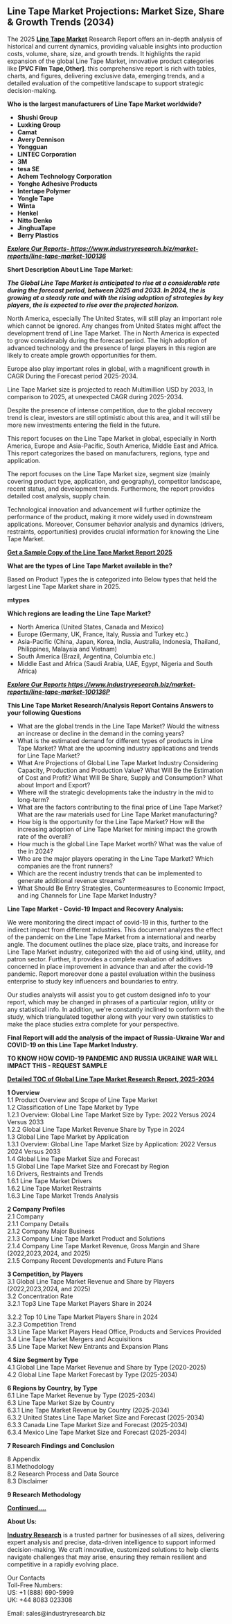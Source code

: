 <h2><strong>Line Tape Market Projections: Market Size, Share & Growth Trends (2034)</strong></h2><p>The 2025&nbsp;<strong><a href="https://www.industryresearch.biz/market-reports/line-tape-market-100136">Line Tape Market</a></strong>&nbsp;Research Report offers an in-depth analysis of historical and current dynamics, providing valuable insights into production costs, volume, share, size, and growth trends. It highlights the rapid expansion of the global Line Tape Market, innovative product categories like&nbsp;<strong>[PVC Film Tape,Other]</strong>. this comprehensive report is rich with tables, charts, and figures, delivering exclusive data, emerging trends, and a detailed evaluation of the competitive landscape to support strategic decision-making.</p><p><strong>Who is the largest manufacturers of Line Tape Market worldwide?</strong></p><p><strong><ul><li>Shushi Group</li><li>Luxking Group</li><li>Camat</li><li>Avery Dennison</li><li>Yongguan</li><li>LINTEC Corporation</li><li>3M</li><li>tesa SE</li><li>Achem Technology Corporation</li><li>Yonghe Adhesive Products</li><li>Intertape Polymer</li><li>Yongle Tape</li><li>Winta</li><li>Henkel</li><li>Nitto Denko</li><li>JinghuaTape</li><li>Berry Plastics</li></ul></strong></p><p><strong><em><a href="https://www.industryresearch.biz/enquiry/request-sample/100136">Explore Our Reports-&nbsp;https://www.industryresearch.biz/market-reports/line-tape-market-100136</a></em></strong></p><p><strong>Short Description About Line Tape Market:</strong></p><p><strong><em>The Global Line Tape Market is anticipated to rise at a considerable rate during the forecast period, between 2025 and 2033. In 2024, the is growing at a steady rate and with the rising adoption of strategies by key players, the is expected to rise over the projected horizon.</em></strong></p><p>North America, especially The United States, will still play an important role which cannot be ignored. Any changes from United States might affect the development trend of Line Tape Market. The in North America is expected to grow considerably during the forecast period. The high adoption of advanced technology and the presence of large players in this region are likely to create ample growth opportunities for them.</p><p>Europe also play important roles in global, with a magnificent growth in CAGR During the Forecast period 2025-2034.</p><p>Line Tape Market size is projected to reach Multimillion USD by 2033, In comparison to 2025, at unexpected CAGR during 2025-2034.</p><p>Despite the presence of intense competition, due to the global recovery trend is clear, investors are still optimistic about this area, and it will still be more new investments entering the field in the future.</p><p>This report focuses on the Line Tape Market in global, especially in North America, Europe and Asia-Pacific, South America, Middle East and Africa. This report categorizes the based on manufacturers, regions, type and application.</p><p>The report focuses on the Line Tape Market size, segment size (mainly covering product type, application, and geography), competitor landscape, recent status, and development trends. Furthermore, the report provides detailed cost analysis, supply chain.</p><p>Technological innovation and advancement will further optimize the performance of the product, making it more widely used in downstream applications. Moreover, Consumer behavior analysis and dynamics (drivers, restraints, opportunities) provides crucial information for knowing the Line Tape Market.</p><p><strong><a href="https://www.industryresearch.biz/enquiry/request-sample/100136">Get a Sample Copy of the Line Tape Market Report 2025</a></strong></p><p><strong>What are the types of Line Tape Market available in the?</strong></p><p>Based on Product Types the is categorized into Below types that held the largest Line Tape Market share in 2025.</p><p><strong>mtypes</strong></p><p><strong>Which regions are leading the Line Tape Market?</strong></p><ul><li>North America (United States, Canada and Mexico)</li><li>Europe (Germany, UK, France, Italy, Russia and Turkey etc.)</li><li>Asia-Pacific (China, Japan, Korea, India, Australia, Indonesia, Thailand, Philippines, Malaysia and Vietnam)</li><li>South America (Brazil, Argentina, Columbia etc.)</li><li>Middle East and Africa (Saudi Arabia, UAE, Egypt, Nigeria and South Africa)</li></ul><p><strong><em><a href="https://www.industryresearch.biz/market-reports/line-tape-market-100136">Explore Our Reports https://www.industryresearch.biz/market-reports/line-tape-market-100136P</a></em></strong></p><p><strong>This Line Tape Market Research/Analysis Report Contains Answers to your following Questions</strong></p><ul><li>What are the global trends in the Line Tape Market? Would the witness an increase or decline in the demand in the coming years?</li><li>What is the estimated demand for different types of products in Line Tape Market? What are the upcoming industry applications and trends for Line Tape Market?</li><li>What Are Projections of Global Line Tape Market Industry Considering Capacity, Production and Production Value? What Will Be the Estimation of Cost and Profit? What Will Be Share, Supply and Consumption? What about Import and Export?</li><li>Where will the strategic developments take the industry in the mid to long-term?</li><li>What are the factors contributing to the final price of Line Tape Market? What are the raw materials used for Line Tape Market manufacturing?</li><li>How big is the opportunity for the Line Tape Market? How will the increasing adoption of Line Tape Market for mining impact the growth rate of the overall?</li><li>How much is the global Line Tape Market worth? What was the value of the in 2024?</li><li>Who are the major players operating in the Line Tape Market? Which companies are the front runners?</li><li>Which are the recent industry trends that can be implemented to generate additional revenue streams?</li><li>What Should Be Entry Strategies, Countermeasures to Economic Impact, and ing Channels for Line Tape Market Industry?</li></ul><p><strong>Line Tape Market - Covid-19 Impact and Recovery Analysis:</strong></p><p>We were monitoring the direct impact of covid-19 in this, further to the indirect impact from different industries. This document analyzes the effect of the pandemic on the Line Tape Market from a international and nearby angle. The document outlines the place size, place traits, and increase for Line Tape Market industry, categorized with the aid of using kind, utility, and patron sector. Further, it provides a complete evaluation of additives concerned in place improvement in advance than and after the covid-19 pandemic. Report moreover done a pastel evaluation within the business enterprise to study key influencers and boundaries to entry.</p><p>Our studies analysts will assist you to get custom designed info to your report, which may be changed in phrases of a particular region, utility or any statistical info. In addition, we're constantly inclined to conform with the study, which triangulated together along with your very own statistics to make the place studies extra complete for your perspective.</p><p><strong>Final Report will add the analysis of the impact of Russia-Ukraine War and COVID-19 on this Line Tape Market Industry.</strong></p><p><strong>TO KNOW HOW COVID-19 PANDEMIC AND RUSSIA UKRAINE WAR WILL IMPACT THIS - REQUEST SAMPLE</strong></p><p><strong><a href="https://www.industryresearch.biz/market-reports/line-tape-market-100136">Detailed TOC of Global Line Tape Market Research Report, 2025-2034</a></strong></p><p><strong>1 Overview</strong><br /> 1.1 Product Overview and Scope of Line Tape Market<br /> 1.2 Classification of Line Tape Market by Type<br /> 1.2.1 Overview: Global Line Tape Market Size by Type: 2022 Versus 2024 Versus 2033<br /> 1.2.2 Global Line Tape Market Revenue Share by Type in 2024<br /> 1.3 Global Line Tape Market by Application<br /> 1.3.1 Overview: Global Line Tape Market Size by Application: 2022&nbsp;Versus 2024 Versus 2033<br /> 1.4 Global Line Tape Market Size and Forecast<br /> 1.5 Global Line Tape Market Size and Forecast by Region<br /> 1.6 Drivers, Restraints and Trends<br /> 1.6.1 Line Tape Market Drivers<br /> 1.6.2 Line Tape Market Restraints<br /> 1.6.3 Line Tape Market Trends Analysis</p><p><strong>2 Company Profiles</strong><br /> 2.1 Company<br /> 2.1.1 Company Details<br /> 2.1.2 Company Major Business<br /> 2.1.3 Company Line Tape Market Product and Solutions<br /> 2.1.4 Company Line Tape Market Revenue, Gross Margin and Share (2022,2023,2024, and 2025)<br /> 2.1.5 Company Recent Developments and Future Plans</p><p><strong>3 Competition, by Players</strong><br /> 3.1 Global Line Tape Market Revenue and Share by Players (2022,2023,2024, and 2025)<br /> 3.2 Concentration Rate<br /> 3.2.1 Top3 Line Tape Market Players Share in 2024</p><p>3.2.2 Top 10 Line Tape Market Players Share in 2024<br /> 3.2.3 Competition Trend<br /> 3.3 Line Tape Market Players Head Office, Products and Services Provided<br /> 3.4 Line Tape Market Mergers and Acquisitions<br /> 3.5 Line Tape Market New Entrants and Expansion Plans</p><p><strong>4 Size Segment by Type</strong><br /> 4.1 Global Line Tape Market Revenue and Share by Type (2020-2025)<br /> 4.2 Global Line Tape Market Forecast by Type (2025-2034)</p><p><strong>6 Regions by Country, by Type</strong><br /> 6.1 Line Tape Market Revenue by Type (2025-2034)<br /> 6.3 Line Tape Market Size by Country<br /> 6.3.1 Line Tape Market Revenue by Country (2025-2034)<br /> 6.3.2 United States Line Tape Market Size and Forecast (2025-2034)<br /> 6.3.3 Canada Line Tape Market Size and Forecast (2025-2034)<br /> 6.3.4 Mexico Line Tape Market Size and Forecast (2025-2034)</p><p><strong>7 Research Findings and Conclusion</strong></p><p>8 Appendix<br /> 8.1 Methodology<br /> 8.2 Research Process and Data Source<br /> 8.3 Disclaimer</p><p><strong>9 Research Methodology</strong></p><p><strong><a href="https://www.industryresearch.biz/market-reports/line-tape-market-100136">Continued&hellip;.</a></strong></p><p><strong>About Us:</strong></p><p><strong><a href="https://www.industryresearch.biz/">Industry Research</a></strong>&nbsp;is a trusted partner for businesses of all sizes, delivering expert analysis and precise, data-driven intelligence to support informed decision-making. We craft innovative, customized solutions to help clients navigate challenges that may arise, ensuring they remain resilient and competitive in a rapidly evolving place.</p><p>Our Contacts<br /> Toll-Free Numbers:<br /> US: +1 (888) 690-5999<br /> UK: +44 8083 023308</p><p>Email: sales@industryresearch.biz</p>
